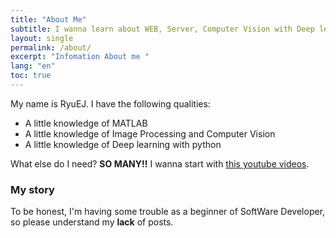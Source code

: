 ```yaml
---
title: "About Me"
subtitle: I wanna learn about WEB, Server, Computer Vision with Deep learning
layout: single
permalink: /about/
excerpt: "Infomation About me "
lang: "en"
toc: true
---
```


My name is RyuEJ. I have the following qualities:

- A little knowledge of MATLAB
- A little knowledge of Image Processing and Computer Vision
- A little knowledge of Deep learning with python

What else do I need? **SO MANY!!**
I wanna start with [this youtube videos](https://www.youtube.com/playlist?list=PLuHgQVnccGMDZP7FJ_ZsUrdCGH68ppvPb).

### My story

To be honest, I'm having some trouble as a beginner of SoftWare Developer, so please understand my **lack** of posts.
